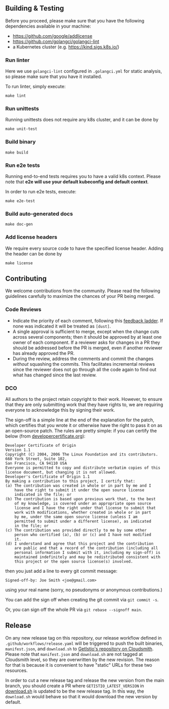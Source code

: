## Building & Testing

Before you proceed, please make sure that you have the following dependencies available in your machine:

- https://github.com/google/addlicense
- https://github.com/golangci/golangci-lint
- a Kubernetes cluster (e.g. https://kind.sigs.k8s.io/)


### Run linter

Here we use `golangci-lint` configured in `.golangci.yml` for static analysis, so please make sure that you have it installed.

To run linter, simply execute:

```
make lint
```

### Run unittests

Running unittests does not require any k8s cluster, and it can be done by

```
make unit-test
```

### Build binary

```
make build
```

### Run e2e tests

Running end-to-end tests requires you to have a valid k8s context. Please note that **e2e will use your default kubeconfig and default context**.

In order to run e2e tests, execute:

```
make e2e-test
```

### Build auto-generated docs

```
make doc-gen
```

### Add license headers

We require every source code to have the specified license header. Adding the header can be done by
```
make license
```

## Contributing

We welcome contributions from the community. Please read the following guidelines carefully to maximize the chances of your PR being merged.

### Code Reviews

* Indicate the priority of each comment, following this
  [feedback ladder](https://www.netlify.com/blog/2020/03/05/feedback-ladders-how-we-encode-code-reviews-at-netlify/).
  If none was indicated it will be treated as `[dust]`.
* A single approval is sufficient to merge, except when the change cuts
  across several components; then it should be approved by at least one owner
  of each component. If a reviewer asks for changes in a PR they should be
  addressed before the PR is merged, even if another reviewer has already
  approved the PR.
* During the review, address the comments and commit the changes _without_ squashing the commits.
  This facilitates incremental reviews since the reviewer does not go through all the code again to
  find out what has changed since the last review.

### DCO

All authors to the project retain copyright to their work.
However, to ensure that they are only submitting work that they have rights to,
we are requiring everyone to acknowledge this by signing their work.

The sign-off is a simple line at the end of the explanation for the
patch, which certifies that you wrote it or otherwise have the right to
pass it on as an open-source patch. The rules are pretty simple: if you
can certify the below (from
[developercertificate.org](https://developercertificate.org/)):

```
Developer Certificate of Origin
Version 1.1
Copyright (C) 2004, 2006 The Linux Foundation and its contributors.
660 York Street, Suite 102,
San Francisco, CA 94110 USA
Everyone is permitted to copy and distribute verbatim copies of this
license document, but changing it is not allowed.
Developer's Certificate of Origin 1.1
By making a contribution to this project, I certify that:
(a) The contribution was created in whole or in part by me and I
    have the right to submit it under the open source license
    indicated in the file; or
(b) The contribution is based upon previous work that, to the best
    of my knowledge, is covered under an appropriate open source
    license and I have the right under that license to submit that
    work with modifications, whether created in whole or in part
    by me, under the same open source license (unless I am
    permitted to submit under a different license), as indicated
    in the file; or
(c) The contribution was provided directly to me by some other
    person who certified (a), (b) or (c) and I have not modified
    it.
(d) I understand and agree that this project and the contribution
    are public and that a record of the contribution (including all
    personal information I submit with it, including my sign-off) is
    maintained indefinitely and may be redistributed consistent with
    this project or the open source license(s) involved.
```

then you just add a line to every git commit message:

    Signed-off-by: Joe Smith <joe@gmail.com>

using your real name (sorry, no pseudonyms or anonymous contributions.)

You can add the sign off when creating the git commit via `git commit -s`. 

Or, you can sign off the whole PR via `git rebase --signoff main`.


## Release

On any new release tag on this repository, our release workflow defined in `.github/workflows/release.yaml` 
will be triggered to push the built binaries, `manifest.json`, and `download.sh` to
[GetIstio's repository on Cloudsmith](https://dl.cloudsmith.io/public/tetrate/getistio/raw/). Please note that `manifest.json` and `download.sh`
are not tagged at Cloudsmith level, so they are overwritten by the new revision. The reason for that is because it is convenient to have "static" URLs for these two resources.

In order to cut a new release tag and release the new version from the main branch, you should create a PR 
where `GETISTIO_LATEST_VERSION` in [download.sh](https://github.com/tetratelabs/getistio/blob/13c222fc020e35bd73ce8041c93294278971a226/download.sh#L5) is updated to be the new release tag. 
In this way, the `download.sh` would behave so that it would download the new version by default.
